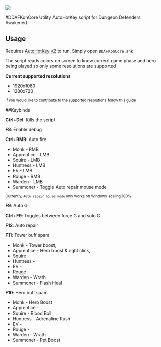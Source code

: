 ![](https://i.imgur.com/oZ3gHmt.png)

#DDAFKonCore
Utility AutoHotKey script for Dungeon Defenders Awakened.  


## Usage
Requires [AutoHotKey v2](https://www.autohotkey.com/download/ahk-v2.exe) to run. Simply open `DDAFKonCore.ahk`

The script reads colors on screen to know current game phase and hero being played so only some resolutions are supported

**Current supported resolutions**
- 1920x1080
- 1280x720

<sub>If you would like to contribute to the supported resolutions follow this [guide](https://github.com/ODawson-Git/DDS/blob/main/resolutionContribution.md)</sub>

##Keybinds

**Ctrl+Del**: Kills the script

**F8**: Enable debug  

**Ctrl+RMB**: Auto fire. 
- Monk - RMB
- Apprentice - LMB
- Squire - LMB
- Huntress - LMB
- EV - LMB
- Rouge - RMB
- Warden - LMB
- Summoner - Toggle Auto repair mouse mode

<sub>Currently, `Auto repair mouse mode` only works on Windows scaling 100%</sub>

**F9**: Auto G 

**Ctrl+F9**: Toggles between force G and solo G

**F12**: Auto repair 

**F11**: Tower buff spam
- Monk - Tower boost,  
- Apprentice - Hero boost & right click,   
- Squire - 
- Huntress - 
- EV - 
- Rouge - 
- Warden - Wrath
- Summoner - Flash Heal


**F10**: Hero buff spam
- Monk - Hero Boost
- Apprentice - 
- Squire - Blood Boil
- Huntress - Adrenaline Rush
- EV - 
- Rouge -
- Warden - Wrath
- Summoner - Pet Boost

